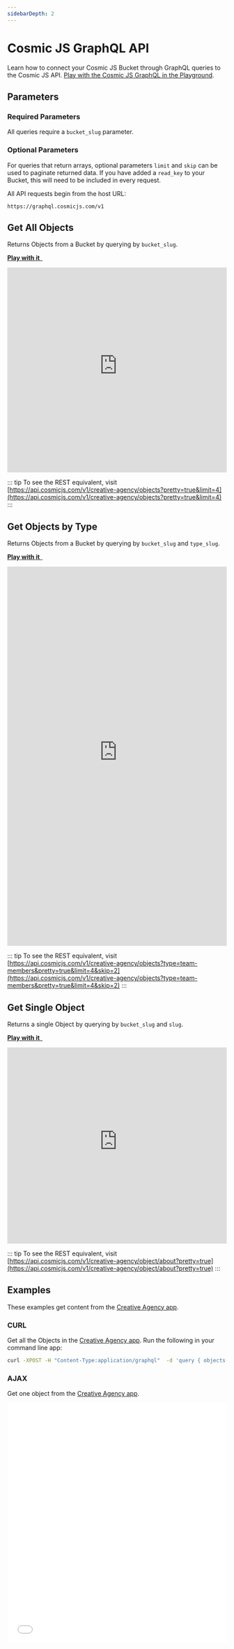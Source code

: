```yaml
---
sidebarDepth: 2
---
```


# Cosmic JS GraphQL API

Learn how to connect your Cosmic JS Bucket through GraphQL queries to the Cosmic JS API. [Play with the Cosmic JS GraphQL in the Playground](https://cosmic-graphql-playground.netlify.com/?endpoint=https://graphql.cosmicjs.com/v1).

## Parameters

### Required Parameters

All queries require a `bucket_slug` parameter.

### Optional Parameters

For queries that return arrays, optional parameters `limit` and `skip` can be used to paginate returned data. If you have added a `read_key` to your Bucket, this will need to be included in every request.

All API requests begin from the host URL:

```
https://graphql.cosmicjs.com/v1
```


## Get All Objects

Returns Objects from a Bucket by querying by `bucket_slug`.

**[Play with it&nbsp;&nbsp;](https://cosmic-graphql-playground.netlify.com/?endpoint=https://graphql.cosmicjs.com/v1&query=%7B%0A%20%20objects(bucket_slug%3A%20%22creative-agency%22%2C%20limit%3A%204)%20%7B%0A%20%20%20%20title%0A%20%20%20%20type_slug%0A%20%20%7D%0A%7D)**

<iframe src="https://cosmic-graphql-playground.netlify.com/?endpoint=https://graphql.cosmicjs.com/v1&query=%7B%0A%20%20objects(bucket_slug%3A%20%22creative-agency%22%2C%20limit%3A%204)%20%7B%0A%20%20%20%20title%0A%20%20%20%20type_slug%0A%20%20%7D%0A%7D" frameborder="0" style="width: 100%; height: 470px;"></iframe>

::: tip 
To see the REST equivalent, visit [https://api.cosmicjs.com/v1/creative-agency/objects?pretty=true&limit=4](https://api.cosmicjs.com/v1/creative-agency/objects?pretty=true&limit=4)
:::

## Get Objects by Type

Returns Objects from a Bucket by querying by `bucket_slug` and `type_slug`.

**[Play with it&nbsp;&nbsp;](https://cosmic-graphql-playground.netlify.com/?endpoint=https://graphql.cosmicjs.com/v1&query=%7B%0A%20%20objectsByType(bucket_slug%3A%20%22creative-agency%22%2C%20type_slug%3A%20%22team-members%22%2C%20limit%3A%204%2C%20skip%3A%202)%20%7B%0A%20%20%20%20title%0A%20%20%20%20metadata%0A%20%20%20%20type_slug%0A%20%20%7D%0A%7D)**

<iframe src="https://cosmic-graphql-playground.netlify.com/?endpoint=https://graphql.cosmicjs.com/v1&query=%7B%0A%20%20objectsByType(bucket_slug%3A%20%22creative-agency%22%2C%20type_slug%3A%20%22team-members%22%2C%20limit%3A%204%2C%20skip%3A%202)%20%7B%0A%20%20%20%20title%0A%20%20%20%20metadata%0A%20%20%20%20type_slug%0A%20%20%7D%0A%7D" frameborder="0" style="width: 100%; height: 870px;"></iframe>

::: tip 
To see the REST equivalent, visit [https://api.cosmicjs.com/v1/creative-agency/objects?type=team-members&pretty=true&limit=4&skip=2](https://api.cosmicjs.com/v1/creative-agency/objects?type=team-members&pretty=true&limit=4&skip=2)
:::

## Get Single Object

Returns a single Object by querying by `bucket_slug` and `slug`.

**[Play with it&nbsp;&nbsp;](https://cosmic-graphql-playground.netlify.com/?endpoint=https://graphql.cosmicjs.com/v1&query=%7B%0A%20%20object(bucket_slug%3A%20%22creative-agency%22%2C%20slug%3A%20%22about%22)%20%7B%0A%20%20%20%20title%0A%20%20%20%20metadata%0A%20%20%7D%0A%7D)**

<iframe src="https://cosmic-graphql-playground.netlify.com/?endpoint=https://graphql.cosmicjs.com/v1&query=%7B%0A%20%20object(bucket_slug%3A%20%22creative-agency%22%2C%20slug%3A%20%22about%22)%20%7B%0A%20%20%20%20title%0A%20%20%20%20metadata%0A%20%20%7D%0A%7D" frameborder="0" style="width: 100%; height: 450px;"></iframe>

::: tip 
To see the REST equivalent, visit [https://api.cosmicjs.com/v1/creative-agency/object/about?pretty=true](https://api.cosmicjs.com/v1/creative-agency/object/about?pretty=true)
:::

## Examples

These examples get content from the [Creative Agency app](https://api.cosmicjs.com/apps/creative-agency).

### CURL

Get all the Objects in the [Creative Agency app](/apps/creative-agency). Run the following in your command line app:

```bash
curl -XPOST -H "Content-Type:application/graphql"  -d 'query { objects(bucket_slug: "creative-agency") { title, metadata } }' https://graphql.cosmicjs.com/v1
```

### AJAX

Get one object from the [Creative Agency app](/apps/creative-agency).

<iframe width="100%" height="550" src="//jsfiddle.net/WQXXT/4476/embedded/js,html,result/" allowfullscreen="allowfullscreen" frameborder="0"></iframe>

